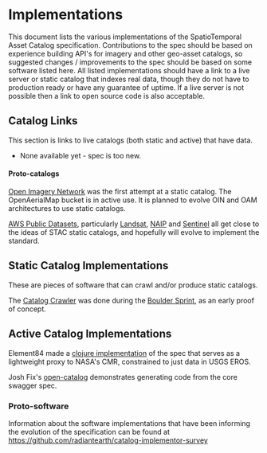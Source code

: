 # Implementations

This document lists the various implementations of the SpatioTemporal Asset Catalog specification. Contributions 
to the spec should be based on experience building API's for imagery and other geo-asset catalogs, so suggested
changes / improvements to the spec should be based on some software listed here. All listed implementations 
should have a link to a live server or static catalog that indexes real data, though they do not have to 
production ready or have any guarantee of uptime. If a live server is not possible then a link to open source code 
is also acceptable. 

## Catalog Links
This section is links to live catalogs (both static and active) that have data.

* None available yet - spec is too new.

#### Proto-catalogs
[Open Imagery Network](https://openimagerynetwork.github.io/) was the first attempt at a static catalog. The OpenAerialMap 
bucket is in active use. It is planned to evolve OIN and OAM architectures to use static catalogs.

[AWS Public Datasets](aws.amazon.com/public-datasets/), particularly [Landsat](aws.amazon.com/public-datasets/landsat/), 
[NAIP](https://aws.amazon.com/public-datasets/naip/) and [Sentinel](http://sentinel-pds.s3-website.eu-central-1.amazonaws.com/) all
get close to the ideas of STAC static catalogs, and hopefully will evolve to implement the standard.


## Static Catalog Implementations

These are pieces of software that can crawl and/or produce static catalogs.

The [Catalog Crawler](https://github.com/radiantearth/boulder-sprint/tree/master/catalog-crawler) was done during the
[Boulder Sprint](https://github.com/radiantearth/boulder-sprint/), as an early proof of concept.

## Active Catalog Implementations

Element84 made a [clojure implementation](https://github.com/Element84/catalog-api-spec/tree/dev/implementations/e84) of the spec
that serves as a lightweight proxy to NASA's CMR, constrained to just data in USGS EROS. 

Josh Fix's [open-catalog](https://github.com/joshfix/open-catalog) demonstrates generating code from the core swagger spec.

### Proto-software

Information about the software implementations that have been informing the evolution of the specification can be found at
https://github.com/radiantearth/catalog-implementor-survey